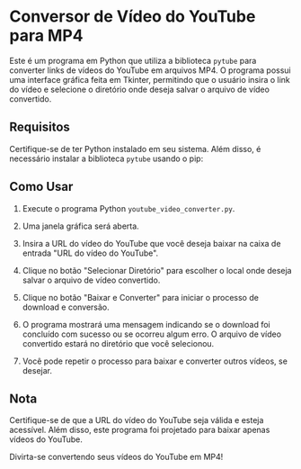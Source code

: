 # Conversor de Vídeo do YouTube para MP4

Este é um programa em Python que utiliza a biblioteca `pytube` para converter links de vídeos do YouTube em arquivos MP4. O programa possui uma interface gráfica feita em Tkinter, permitindo que o usuário insira o link do vídeo e selecione o diretório onde deseja salvar o arquivo de vídeo convertido.

## Requisitos

Certifique-se de ter Python instalado em seu sistema. Além disso, é necessário instalar a biblioteca `pytube` usando o pip:


## Como Usar

1. Execute o programa Python `youtube_video_converter.py`.

2. Uma janela gráfica será aberta.

3. Insira a URL do vídeo do YouTube que você deseja baixar na caixa de entrada "URL do vídeo do YouTube".

4. Clique no botão "Selecionar Diretório" para escolher o local onde deseja salvar o arquivo de vídeo convertido. 

5. Clique no botão "Baixar e Converter" para iniciar o processo de download e conversão.

6. O programa mostrará uma mensagem indicando se o download foi concluído com sucesso ou se ocorreu algum erro. O arquivo de vídeo convertido estará no diretório que você selecionou.

7. Você pode repetir o processo para baixar e converter outros vídeos, se desejar.

## Nota

Certifique-se de que a URL do vídeo do YouTube seja válida e esteja acessível. Além disso, este programa foi projetado para baixar apenas vídeos do YouTube.


Divirta-se convertendo seus vídeos do YouTube em MP4!
